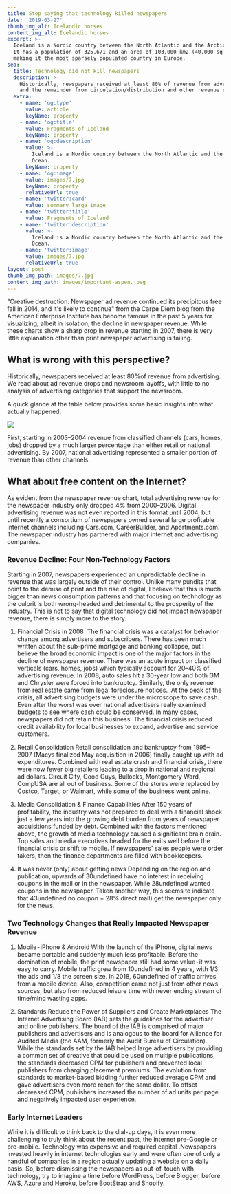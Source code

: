 ```yaml
---
title: Stop saying that technology killed newspapers
date: '2019-03-27'
thumb_img_alt: Icelandic horses
content_img_alt: Icelandic horses
excerpt: >-
  Iceland is a Nordic country between the North Atlantic and the Arctic Ocean.
  It has a population of 325,671 and an area of 103,000 km2 (40,000 sq mi),
  making it the most sparsely populated country in Europe.
seo:
  title: Technology did not kill newspapers
  description: >-
    Historically, newspapers received at least 80% of revenue from advertising
    and the remainder from circulation/distribution and other revenue sources
  extra:
    - name: 'og:type'
      value: article
      keyName: property
    - name: 'og:title'
      value: Fragments of Iceland
      keyName: property
    - name: 'og:description'
      value: >-
        Iceland is a Nordic country between the North Atlantic and the Arctic
        Ocean.
      keyName: property
    - name: 'og:image'
      value: images/7.jpg
      keyName: property
      relativeUrl: true
    - name: 'twitter:card'
      value: summary_large_image
    - name: 'twitter:title'
      value: Fragments of Iceland
    - name: 'twitter:description'
      value: >-
        Iceland is a Nordic country between the North Atlantic and the Arctic
        Ocean.
    - name: 'twitter:image'
      value: images/7.jpg
      relativeUrl: true
layout: post
thumb_img_path: images/7.jpg
content_img_path: images/important-aspen.jpeg
---
```

"Creative destruction: Newspaper ad revenue continued its precipitous free fall in 2014, and it's likely to continue" from the Carpe Diem blog from the American Enterprise Institute has become famous in the past 5 years for visualizing, albeit in isolation, the decline in newspaper revenue. While these charts show a sharp drop in revenue starting in 2007, there is very little explanation other than print newspaper advertising is failing.

## What is wrong with this perspective?

Historically, newspapers received at least 80%of revenue from advertising. We read about ad revenue drops and newsroom layoffs, with little to no analysis of advertising categories that support the newsroom.

A quick glance at the table below provides some basic insights into what actually happened.

![](/images/revenuechangenp.png)

First, starting in 2003–2004 revenue from classified channels (cars, homes, jobs) dropped by a much larger percentage than either retail or national advertising. By 2007, national advertising represented a smaller portion of revenue than other channels.

## What about free content on the Internet?

As evident from the newspaper revenue chart, total advertising revenue for the newspaper industry only dropped 4% from 2000–2006. Digital advertising revenue was not even reported in this format until 2004, but until recently a consortium of newspapers owned several large profitable internet channels including Cars.com, CareerBuilder, and Apartments.com. The newspaper industry has partnered with major internet and advertising companies.

### Revenue Decline: Four Non-Technology Factors

Starting in 2007, newspapers experienced an unpredictable decline in revenue that was largely outside of their control. Unlike many pundits that point to the demise of print and the rise of digital, I believe that this is much bigger than news consumption patterns and that focusing on technology as the culprit is both wrong-headed and detrimental to the prosperity of the industry. This is not to say that digital technology did not impact newspaper revenue, there is simply more to the story.

1.  Financial Crisis in 2008 
    The financial crisis was a catalyst for behavior change among advertisers and subscribers. There has been much written about the sub-prime mortgage and banking collapse, but I believe the broad economic impact is one of the major factors in the decline of newspaper revenue.
    There was an acute impact on classified verticals (cars, homes, jobs) which typically account for 20–40% of advertising revenue. In 2008, auto sales hit a 30-year low and both GM and Chrysler were forced into bankruptcy. Similarly, the only revenue from real estate came from legal foreclosure notices. 
    At the peak of the crisis, all advertising budgets were under the microscope to save cash. Even after the worst was over national advertisers really examined budgets to see where cash could be conserved. In many cases, newspapers did not retain this business.
    The financial crisis reduced credit availability for local businesses to expand, advertise and service customers.

2.  Retail Consolidation
    Retail consolidation and bankruptcy from 1995–2007 (Macys finalized May acquisition in 2006) finally caught up with ad expenditures. Combined with real estate crash and financial crisis, there were now fewer big retailers leading to a drop in national and regional ad dollars. Circuit City, Good Guys, Bullocks, Montgomery Ward, CompUSA are all out of business. Some of the stores were replaced by Costco, Target, or Walmart, while some of the business went online.

3.  Media Consolidation & Finance Capabilities
    After 150 years of profitability, the industry was not prepared to deal with a financial shock just a few years into the growing debt burden from years of newspaper acquisitions funded by debt. Combined with the factors mentioned above, the growth of media technology caused a significant brain drain. Top sales and media executives headed for the exits well before the financial crisis or shift to mobile. If newspapers' sales people were order takers, then the finance departments are filled with bookkeepers. 

4.  It was never (only) about getting news
    Depending on the region and publication, upwards of 30undefined have no interest in receiving coupons in the mail or in the newspaper. While 28undefined wanted coupons in the newspaper. Taken another way, this seems to indicate that 43undefined no coupon + 28% direct mail) get the newspaper only for the news.

### Two Technology Changes that Really Impacted Newspaper Revenue

1.  Mobile - iPhone & Android
    With the launch of the iPhone, digital news became portable and suddenly much less profitable. Before the domination of mobile, the print newspaper still had some value - it was easy to carry. Mobile traffic grew from 10undefined in 4 years, with 1/3 the ads and 1/8 the screen size. In 2018, 60undefined of traffic arrives from a mobile device. Also, competition came not just from other news sources, but also from reduced leisure time with never ending stream of time/mind wasting apps.

2.  Standards Reduce the Power of Suppliers and Create Marketplaces
    The Internet Advertising Board (IAB) sets the guidelines for the advertiser and online publishers. The board of the IAB is comprised of major publishers and advertisers and is analogous to the board for Alliance for Audited Media (the AAM, formerly the Audit Bureau of Circulation). 
    While the standards set by the IAB helped large advertisers by providing a common set of creative that could be used on multiple publications, the standards decreased CPM for publishers and prevented local publishers from charging placement premiums. The evolution from standards to market-based bidding further reduced average CPM and gave advertisers even more reach for the same dollar. To offset decreased CPM, publishers increased the number of ad units per page and negatively impacted user experience.

### Early Internet Leaders

While it is difficult to think back to the dial-up days, it is even more challenging to truly think about the recent past, the internet pre-Google or pre-mobile. Technology was expensive and required capital .Newspapers invested heavily in internet technologies early and were often one of only a handful of companies in a region actually updating a website on a daily basis. So, before dismissing the newspapers as out-of-touch with technology, try to imagine a time before WordPress, before Blogger, before AWS, Azure and Heroku, before BootStrap and Shopify.
